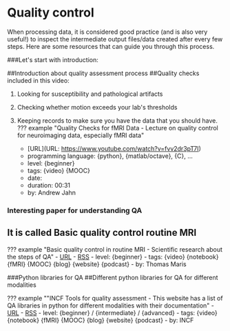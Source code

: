 # Quality control

When processing data, it is considered good practice (and is also very useful!) to inspect the intermediate output files/data created after every few steps. Here are some resources that can guide you through this process.

###Let's start with introduction:


##Introduction about quality assessment process
##Quality checks included in this video:


1. Looking for susceptibility and pathological artifacts

2. Checking whether motion exceeds your lab's thresholds

3. Keeping records to make sure you have the data that you should have. 
??? example "Quality Checks for fMRI Data - Lecture on quality control for neuroimaging data, especially fMRI data"
    -   [URL](URL: https://www.youtube.com/watch?v=fvv2dr3pT7I)
    -   programming language: {python}, {matlab/octave}, {C}, ...
    -   level: {beginner} 
    -   tags: {video} {MOOC}
    -   date:
    -   duration: 00:31
    -   by: Andrew Jahn

 ### Interesting paper for understanding QA
## It is called Basic quality control routine MRI
??? example "Basic quality control in routine MRI - Scientific research about the steps of QA"
    -   [URL](https://www.sciencedirect.com/science/article/abs/pii/S112017971630401X)
    -   [RSS](insert_RSS_feed)
    -   level: {beginner} 
    -   tags: {video} {notebook} {fMRI} {MOOC} {blog} {website} {podcast}
    -   by: Thomas Maris

###Python libraries for QA
##Different python libraries for QA for different modalities

  
??? example ""INCF Tools for quality assessment - 
This website has a list of QA libraries in python for different modalities with their documentation"
    -   [URL](https://incf.github.io/niQC/tools)
    -   [RSS](insert_RSS_feed)
    -   level: {beginner} / {intermediate} / {advanced}
    -   tags: {video} {notebook} {fMRI} {MOOC} {blog} {website} {podcast}
    -   by: INCF